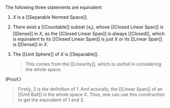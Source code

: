 The following three statements are equivalent
1. $X$ is a [[Separable Normed Space]].
2. There exist a [[Countable]] subset $\{x_i\}$, whose [[Closed Linear Span]] is [[Dense]] in $X$, as the [[Closed Linear Span]] is always [[Closed]], which is equivalent to its [[Closed Linear Span]] is just $X$ or its [[Linear Span]] is [[Dense]] in $X$.

3. The [[Unit Sphere]] of $X$ is [[Separable]].
	> This comes from the [[Linearity]], which is usefull in considering the whole space.

(Proof.)
> Firstly, 2 is the definition of 1.
> And acturally, the [[Linear Span]] of an [[Unit Ball]] is the whole space $X$. Thus, one can use this construction to get the equivalent of 1 and 3.

